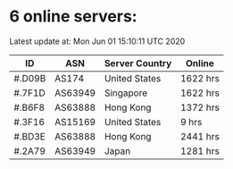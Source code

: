 # 6 online servers:

Latest update at: Mon Jun 01 15:10:11 UTC 2020

| ID | ASN | Server Country | Online |
| -- | --- | -------------- | ------ |
| #.D09B | AS174 | United States | 1622 hrs |
| #.7F1D | AS63949 | Singapore | 1622 hrs |
| #.B6F8 | AS63888 | Hong Kong | 1372 hrs |
| #.3F16 | AS15169 | United States | 9 hrs |
| #.BD3E | AS63888 | Hong Kong | 2441 hrs |
| #.2A79 | AS63949 | Japan | 1281 hrs |

